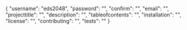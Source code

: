 {
	"username": "eds2048",
	"password": "",
	"confirm": "",
	"email": "",
	"projecttitle": "",
	"description": "",
	"tableofcontents": "",
	"installation": "",
	"license": "",
	"contributing": "",
	"tests": ""
}